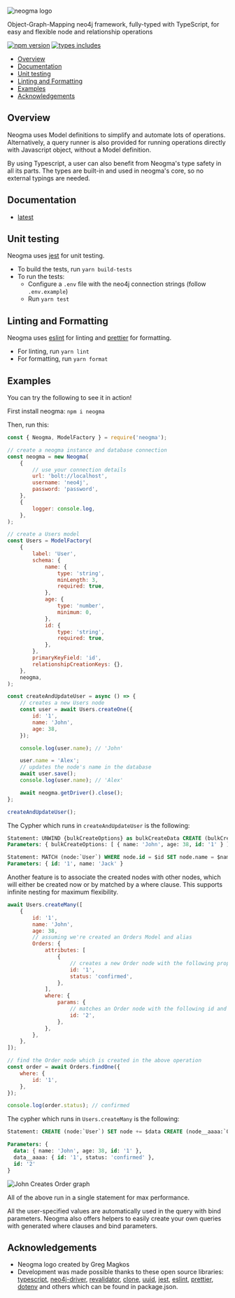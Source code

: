 ![neogma logo](https://themetalfleece.github.io/neogma-docs/docs/assets/images/logo-text-horizontal.svg)

Object-Graph-Mapping neo4j framework, fully-typed with TypeScript, for easy and flexible node and relationship operations

[![npm version](https://badgen.net/npm/v/neogma)](https://www.npmjs.com/package/neogma)
[![types includes](https://badgen.net/npm/types/tslib)](https://www.typescriptlang.org/)

- [Overview](#overview)
- [Documentation](#documentation)
- [Unit testing](#unit-testing)
- [Linting and Formatting](#linting-and-formatting)
- [Examples](#examples)
- [Acknowledgements](#acknowledgements)

## Overview

Neogma uses Model definitions to simplify and automate lots of operations. Alternatively, a query runner is also provided for running operations directly with Javascript object, without a Model definition.

By using Typescript, a user can also benefit from Neogma's type safety in all its parts. The types are built-in and used in neogma's core, so no external typings are needed.

## Documentation

-   [latest](https://themetalfleece.github.io/neogma-docs)

## Unit testing

Neogma uses [jest](https://jestjs.io/) for unit testing.

-   To build the tests, run `yarn build-tests`
-   To run the tests:
    -   Configure a `.env` file with the neo4j connection strings (follow `.env.example`)
    -   Run `yarn test`

## Linting and Formatting

Neogma uses [eslint](https://eslint.org/) for linting and [prettier](https://prettier.io/) for formatting.

-   For linting, run `yarn lint`
-   For formatting, run `yarn format`

## Examples

You can try the following to see it in action!

First install neogma: `npm i neogma`

Then, run this:

```js
const { Neogma, ModelFactory } = require('neogma');

// create a neogma instance and database connection
const neogma = new Neogma(
    {
        // use your connection details
        url: 'bolt://localhost',
        username: 'neo4j',
        password: 'password',
    },
    {
        logger: console.log,
    },
);

// create a Users model
const Users = ModelFactory(
    {
        label: 'User',
        schema: {
            name: {
                type: 'string',
                minLength: 3,
                required: true,
            },
            age: {
                type: 'number',
                minimum: 0,
            },
            id: {
                type: 'string',
                required: true,
            },
        },
        primaryKeyField: 'id',
        relationshipCreationKeys: {},
    },
    neogma,
);

const createAndUpdateUser = async () => {
    // creates a new Users node
    const user = await Users.createOne({
        id: '1',
        name: 'John',
        age: 38,
    });

    console.log(user.name); // 'John'

    user.name = 'Alex';
    // updates the node's name in the database
    await user.save();
    console.log(user.name); // 'Alex'

    await neogma.getDriver().close();
};

createAndUpdateUser();
```

The Cypher which runs in `createAndUpdateUser` is the following:

```sql
Statement: UNWIND {bulkCreateOptions} as bulkCreateData CREATE (bulkCreateNodes:`User`) SET bulkCreateNodes += bulkCreateData
Parameters: { bulkCreateOptions: [ { name: 'John', age: 38, id: '1' } ] }

Statement: MATCH (node:`User`) WHERE node.id = $id SET node.name = $name
Parameters: { id: '1', name: 'Jack' }
```

Another feature is to associate the created nodes with other nodes, which will either be created now or by matched by a where clause. This supports infinite nesting for maximum flexibility.

```js
await Users.createMany([
    {
        id: '1',
        name: 'John',
        age: 38,
        // assuming we're created an Orders Model and alias
        Orders: {
            attributes: [
                {
                    // creates a new Order node with the following properties, and associates it with John
                    id: '1',
                    status: 'confirmed',
                },
            ],
            where: {
                params: {
                    // matches an Order node with the following id and associates it with John
                    id: '2',
                },
            },
        },
    },
]);

// find the Order node which is created in the above operation
const order = await Orders.findOne({
    where: {
        id: '1',
    },
});

console.log(order.status); // confirmed
```

The cypher which runs in `Users.createMany` is the following:

```sql
Statement: CREATE (node:`User`) SET node += $data CREATE (node__aaaa:`Order`) SET node__aaaa += $data__aaaa CREATE (node)-[:CREATES]->(node__aaaa) WITH DISTINCT node MATCH (targetNode:`Order`) WHERE targetNode.id = $id CREATE (node)-[r:CREATES]->(targetNode)

Parameters: {
  data: { name: 'John', age: 38, id: '1' },
  data__aaaa: { id: '1', status: 'confirmed' },
  id: '2'
}
```

![John Creates Order graph](https://i.imgur.com/gK3d74h.png)

All of the above run in a single statement for max performance.

All the user-specified values are automatically used in the query with bind parameters. Neogma also offers helpers to easily create your own queries with generated where clauses and bind parameters.

## Acknowledgements

-   Neogma logo created by Greg Magkos
-   Development was made possible thanks to these open source libraries: [typescript](https://www.npmjs.com/package/typescript), [neo4j-driver](https://www.npmjs.com/package/neo4j-driver), [revalidator](https://www.npmjs.com/package/revalidator), [clone](https://www.npmjs.com/package/clone), [uuid](https://www.npmjs.com/package/uuid), [jest](https://www.npmjs.com/package/jest), [eslint](https://www.npmjs.com/package/eslint), [prettier](https://www.npmjs.com/package/prettier), [dotenv](https://www.npmjs.com/package/dotenv) and others which can be found in package.json.
